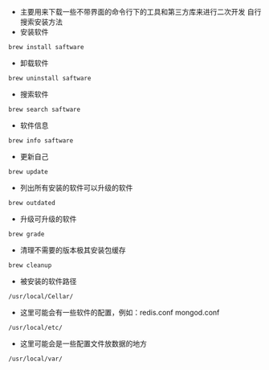 * 主要用来下载一些不带界面的命令行下的工具和第三方库来进行二次开发
自行搜索安装方法
* 安装软件
```
brew install saftware
```

* 卸载软件
```
brew uninstall saftware
```

* 搜索软件
```
brew search saftware
```
* 软件信息
```
brew info saftware
```
* 更新自己
```
brew update
```
* 列出所有安装的软件可以升级的软件
```
brew outdated
```
* 升级可升级的软件
```
brew grade
```
* 清理不需要的版本极其安装包缓存
```
brew cleanup
```
* 被安装的软件路径
```
/usr/local/Cellar/
```
* 这里可能会有一些软件的配置，例如：redis.conf mongod.conf
 ```
/usr/local/etc/
```
* 这里可能会是一些配置文件放数据的地方
```
/usr/local/var/
```